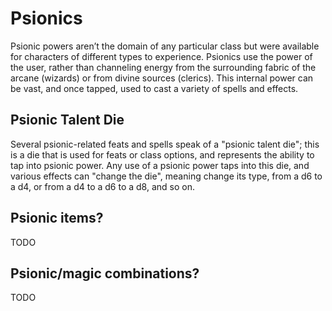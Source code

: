 # Psionics
Psionic powers aren’t the domain of any particular class but were available for characters of different types to experience. Psionics use the power of the user, rather than channeling energy from the surrounding fabric of the arcane (wizards) or from divine sources (clerics). This internal power can be vast, and once tapped, used to cast a variety of spells and effects.

## Psionic Talent Die
Several psionic-related feats and spells speak of a "psionic talent die"; this is a die that is used for feats or class options, and represents the ability to tap into psionic power. Any use of a psionic power taps into this die, and various effects can "change the die", meaning change its type, from a d6 to a d4, or from a d4 to a d6 to a d8, and so on.

## Psionic items?
TODO

## Psionic/magic combinations?
TODO
